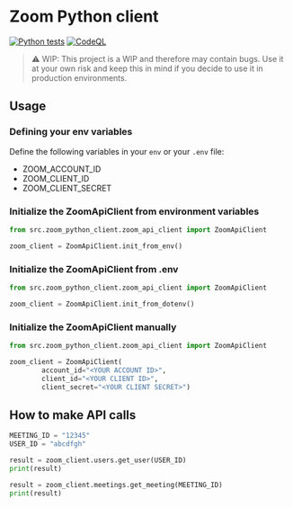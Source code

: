 # Zoom Python client

[![Python tests](https://github.com/renefs/zoom-python-client/actions/workflows/python-tests.yml/badge.svg)](https://github.com/renefs/zoom-python-client/actions/workflows/python-tests.yml) [![CodeQL](https://github.com/renefs/zoom-python-client/actions/workflows/codeql-analysis.yml/badge.svg)](https://github.com/renefs/zoom-python-client/actions/workflows/codeql-analysis.yml)

> ⚠️ WIP: This project is a WIP and therefore may contain bugs. Use it at your own risk and keep this in mind if you decide to use it in production environments.


## Usage

### Defining your env variables

Define the following variables in your `env` or your `.env` file:

- ZOOM_ACCOUNT_ID
- ZOOM_CLIENT_ID
- ZOOM_CLIENT_SECRET

### Initialize the ZoomApiClient from environment variables

```python
from src.zoom_python_client.zoom_api_client import ZoomApiClient

zoom_client = ZoomApiClient.init_from_env()
```

### Initialize the ZoomApiClient from .env

```python
from src.zoom_python_client.zoom_api_client import ZoomApiClient

zoom_client = ZoomApiClient.init_from_dotenv()
```
### Initialize the ZoomApiClient manually

```python
from src.zoom_python_client.zoom_api_client import ZoomApiClient

zoom_client = ZoomApiClient(
        account_id="<YOUR ACCOUNT ID>",
        client_id="<YOUR CLIENT ID>",
        client_secret="<YOUR CLIENT SECRET>")
```


## How to make API calls

```python
MEETING_ID = "12345"
USER_ID = "abcdfgh"

result = zoom_client.users.get_user(USER_ID)
print(result)

result = zoom_client.meetings.get_meeting(MEETING_ID)
print(result)
```